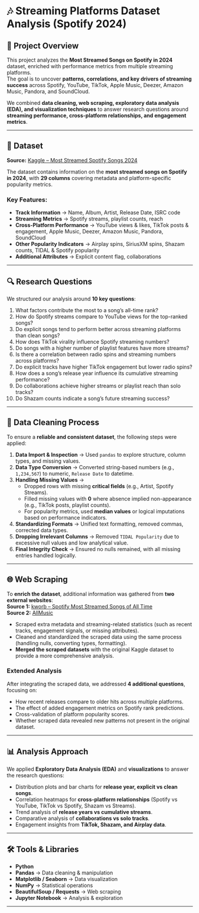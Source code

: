 # 🎶 Streaming Platforms Dataset Analysis (Spotify 2024)

## 📌 Project Overview
This project analyzes the **Most Streamed Songs on Spotify in 2024** dataset, enriched with performance metrics from multiple streaming platforms.  
The goal is to uncover **patterns, correlations, and key drivers of streaming success** across Spotify, YouTube, TikTok, Apple Music, Deezer, Amazon Music, Pandora, and SoundCloud.  

We combined **data cleaning, web scraping, exploratory data analysis (EDA), and visualization techniques** to answer research questions around **streaming performance, cross-platform relationships, and engagement metrics**.

---

## 📂 Dataset
**Source:** [Kaggle – Most Streamed Spotify Songs 2024](https://www.kaggle.com/datasets/nelgiriyewithana/most-streamed-spotify-songs-2024)  

The dataset contains information on the **most streamed songs on Spotify in 2024**, with **29 columns** covering metadata and platform-specific popularity metrics.  

### Key Features:
- **Track Information** → Name, Album, Artist, Release Date, ISRC code  
- **Streaming Metrics** → Spotify streams, playlist counts, reach  
- **Cross-Platform Performance** → YouTube views & likes, TikTok posts & engagement, Apple Music, Deezer, Amazon Music, Pandora, SoundCloud  
- **Other Popularity Indicators** → Airplay spins, SiriusXM spins, Shazam counts, TIDAL & Spotify popularity  
- **Additional Attributes** → Explicit content flag, collaborations  

---

## 🔍 Research Questions
We structured our analysis around **10 key questions**:

1. What factors contribute the most to a song’s all-time rank?  
2. How do Spotify streams compare to YouTube views for the top-ranked songs?  
3. Do explicit songs tend to perform better across streaming platforms than clean songs?  
4. How does TikTok virality influence Spotify streaming numbers?  
5. Do songs with a higher number of playlist features have more streams?  
6. Is there a correlation between radio spins and streaming numbers across platforms?  
7. Do explicit tracks have higher TikTok engagement but lower radio spins?  
8. How does a song’s release year influence its cumulative streaming performance?  
9. Do collaborations achieve higher streams or playlist reach than solo tracks?  
10. Do Shazam counts indicate a song’s future streaming success?  

---

## 🧹 Data Cleaning Process
To ensure a **reliable and consistent dataset**, the following steps were applied:

1. **Data Import & Inspection** → Used `pandas` to explore structure, column types, and missing values.  
2. **Data Type Conversion** → Converted string-based numbers (e.g., `1,234,567`) to numeric, `Release Date` to datetime.  
3. **Handling Missing Values** →  
   - Dropped rows with missing **critical fields** (e.g., Artist, Spotify Streams).  
   - Filled missing values with **0** where absence implied non-appearance (e.g., TikTok posts, playlist counts).  
   - For popularity metrics, used **median values** or logical imputations based on performance indicators.  
4. **Standardizing Formats** → Unified text formatting, removed commas, corrected data types.  
5. **Dropping Irrelevant Columns** → Removed `TIDAL Popularity` due to excessive null values and low analytical value.  
6. **Final Integrity Check** → Ensured no nulls remained, with all missing entries handled logically.  

---

## 🌐 Web Scraping
To **enrich the dataset**, additional information was gathered from **two external websites**:  
**Source 1:** [kworb – Spotify Most Streamed Songs of All Time](https://kworb.net/spotify/songs.html)  
**Source 2:** [AllMusic](https://www.allmusic.com)  
- Scraped extra metadata and streaming-related statistics (such as recent tracks, engagement signals, or missing attributes).  
- Cleaned and standardized the scraped data using the same process (handling nulls, converting types, formatting).  
- **Merged the scraped datasets** with the original Kaggle dataset to provide a more comprehensive analysis.  

### Extended Analysis
After integrating the scraped data, we addressed **4 additional questions**, focusing on:  
- How recent releases compare to older hits across multiple platforms.  
- The effect of added engagement metrics on Spotify rank predictions.  
- Cross-validation of platform popularity scores.  
- Whether scraped data revealed new patterns not present in the original dataset.  

---

## 📊 Analysis Approach
We applied **Exploratory Data Analysis (EDA)** and **visualizations** to answer the research questions:  

- Distribution plots and bar charts for **release year, explicit vs clean songs**.  
- Correlation heatmaps for **cross-platform relationships** (Spotify vs YouTube, TikTok vs Spotify, Shazam vs Streams).  
- Trend analysis of **release years vs cumulative streams**.  
- Comparative analysis of **collaborations vs solo tracks**.  
- Engagement insights from **TikTok, Shazam, and Airplay data**.  

---

## 🛠 Tools & Libraries
- **Python**  
- **Pandas** → Data cleaning & manipulation  
- **Matplotlib / Seaborn** → Data visualization  
- **NumPy** → Statistical operations  
- **BeautifulSoup / Requests** → Web scraping  
- **Jupyter Notebook** → Analysis & exploration  

---
